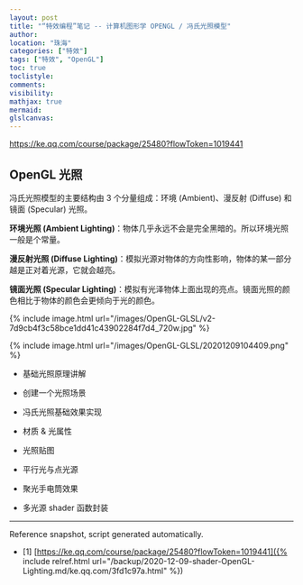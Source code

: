 ```yaml
---
layout: post
title: "“特效编程”笔记 -- 计算机图形学 OPENGL / 冯氏光照模型"
author:
location: "珠海"
categories: ["特效"]
tags: ["特效", "OpenGL"]
toc: true
toclistyle:
comments:
visibility:
mathjax: true
mermaid:
glslcanvas:
---
```


<https://ke.qq.com/course/package/25480?flowToken=1019441>


## OpenGL 光照

冯氏光照模型的主要结构由 3 个分量组成：环境 (Ambient)、漫反射 (Diffuse) 和镜面 (Specular) 光照。

**环境光照 (Ambient Lighting)**：物体几乎永远不会是完全黑暗的。所以环境光照一般是个常量。

**漫反射光照 (Diffuse Lighting)**：模拟光源对物体的方向性影响，物体的某一部分越是正对着光源，它就会越亮。

**镜面光照 (Specular Lighting)**：模拟有光泽物体上面出现的亮点。镜面光照的颜色相比于物体的颜色会更倾向于光的颜色。

{% include image.html url="/images/OpenGL-GLSL/v2-7d9cb4f3c58bce1dd41c43902284f7d4_720w.jpg" %}

{% include image.html url="/images/OpenGL-GLSL/20201209104409.png" %}

- 基础光照原理讲解

- 创建一个光照场景

- 冯氏光照基础效果实现

- 材质 & 光属性

- 光照贴图

- 平行光与点光源

- 聚光手电筒效果

- 多光源 shader 函数封装

-----

<font class='ref_snapshot'>Reference snapshot, script generated automatically.</font>

- [1] [https://ke.qq.com/course/package/25480?flowToken=1019441]({% include relref.html url="/backup/2020-12-09-shader-OpenGL-Lighting.md/ke.qq.com/3fd1c97a.html" %})
